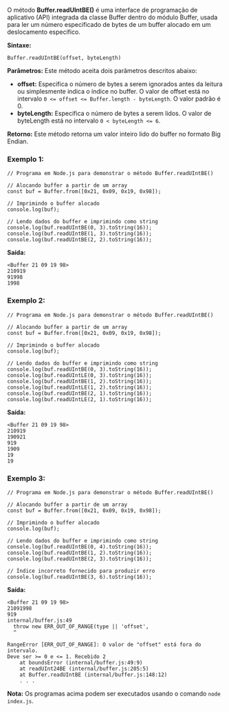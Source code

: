 O método **Buffer.readUIntBE()** é uma interface de programação de aplicativo (API) integrada da classe Buffer dentro do módulo Buffer, usada para ler um número especificado de bytes de um buffer alocado em um deslocamento específico.

**Sintaxe:**

```
Buffer.readUIntBE(offset, byteLength)
```

**Parâmetros:** Este método aceita dois parâmetros descritos abaixo:

- **offset:** Especifica o número de bytes a serem ignorados antes da leitura ou simplesmente indica o índice no buffer. O valor de offset está no intervalo `0 <= offset <= Buffer.length - byteLength`. O valor padrão é 0.
- **byteLength:** Especifica o número de bytes a serem lidos. O valor de byteLength está no intervalo `0 < byteLength <= 6`.

**Retorno:** Este método retorna um valor inteiro lido do buffer no formato Big Endian.

### Exemplo 1:

```
// Programa em Node.js para demonstrar o método Buffer.readUIntBE()

// Alocando buffer a partir de um array
const buf = Buffer.from([0x21, 0x09, 0x19, 0x98]);

// Imprimindo o buffer alocado
console.log(buf);

// Lendo dados do buffer e imprimindo como string
console.log(buf.readUIntBE(0, 3).toString(16));
console.log(buf.readUIntBE(1, 3).toString(16));
console.log(buf.readUIntBE(2, 2).toString(16));
```

**Saída:**

```
<Buffer 21 09 19 98>
210919
91998
1998
```

### Exemplo 2:

```
// Programa em Node.js para demonstrar o método Buffer.readUIntBE()

// Alocando buffer a partir de um array
const buf = Buffer.from([0x21, 0x09, 0x19, 0x98]);

// Imprimindo o buffer alocado
console.log(buf);

// Lendo dados do buffer e imprimindo como string
console.log(buf.readUIntBE(0, 3).toString(16));
console.log(buf.readUIntLE(0, 3).toString(16));
console.log(buf.readUIntBE(1, 2).toString(16));
console.log(buf.readUIntLE(1, 2).toString(16));
console.log(buf.readUIntBE(2, 1).toString(16));
console.log(buf.readUIntLE(2, 1).toString(16));
```

**Saída:**

```
<Buffer 21 09 19 98>
210919
190921
919
1909
19
19
```

### Exemplo 3:

```
// Programa em Node.js para demonstrar o método Buffer.readUIntBE()

// Alocando buffer a partir de um array
const buf = Buffer.from([0x21, 0x09, 0x19, 0x98]);

// Imprimindo o buffer alocado
console.log(buf);

// Lendo dados do buffer e imprimindo como string
console.log(buf.readUIntBE(0, 4).toString(16));
console.log(buf.readUIntBE(1, 2).toString(16));
console.log(buf.readUIntBE(2, 3).toString(16));

// Índice incorreto fornecido para produzir erro
console.log(buf.readUIntBE(3, 6).toString(16));
```

**Saída:**

```
<Buffer 21 09 19 98>
21091998
919
internal/buffer.js:49
  throw new ERR_OUT_OF_RANGE(type || 'offset',
  ^

RangeError [ERR_OUT_OF_RANGE]: O valor de "offset" está fora do intervalo.
Deve ser >= 0 e <= 1. Recebido 2
    at boundsError (internal/buffer.js:49:9)
    at readUInt24BE (internal/buffer.js:205:5)
    at Buffer.readUIntBE (internal/buffer.js:148:12)
    . . .
```

**Nota:** Os programas acima podem ser executados usando o comando `node index.js`.



